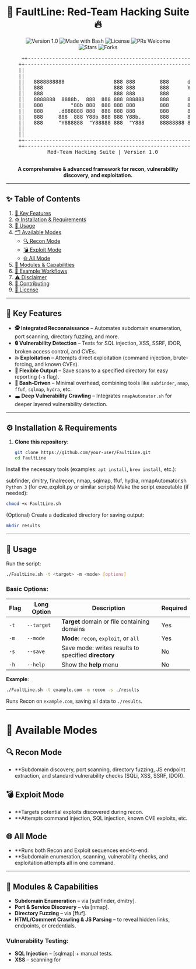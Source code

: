 <h1 align="center">🚀 FaultLine: Red-Team Hacking Suite 🔥</h1>

<p align="center">
  <img src="https://img.shields.io/badge/Version-1.0-blue.svg" alt="Version 1.0">
  <img src="https://img.shields.io/badge/Made%20with-Bash-success.svg" alt="Made with Bash">
  <img src="https://img.shields.io/badge/License-Choose%20a%20license-orange.svg" alt="License">
  <img src="https://img.shields.io/badge/PRs-Welcome-brightgreen.svg" alt="PRs Welcome">
  <br>
  <img src="https://img.shields.io/github/stars/your-username/FaultLine?style=social" alt="Stars">
  <img src="https://img.shields.io/github/forks/your-username/FaultLine?style=social" alt="Forks">
</p>

<div align="center">
  
  <pre>
     ++----------------------------------------------------------------------------------++
    ++----------------------------------------------------------------------------------++
    ||                                                                                  ||
    ||                                                                                  ||
    ||   8888888888                888 888        888      d8b                   888    ||
    ||   888                       888 888        888      Y8P                   888    ||
    ||   888                       888 888        888                            888    ||
    ||   8888888  8888b.  888  888 888 888888     888      888 88888b.   .d88b.  888    ||
    ||   888         "88b 888  888 888 888        888      888 888 "88b d8P  Y8b 888    ||
    ||   888     .d888888 888  888 888 888        888      888 888  888 88888888 Y8P    ||
    ||   888     888  888 Y88b 888 888 Y88b.      888      888 888  888 Y8b.      "     ||
    ||   888     "Y888888  "Y88888 888  "Y888     88888888 888 888  888  "Y8888  888    ||
    ||                                                                                  ||
    ||                                                                                  ||
    ++----------------------------------------------------------------------------------++
    ++----------------------------------------------------------------------------------++
   Red-Team Hacking Suite | Version 1.0
  </pre>
  
  <strong>A comprehensive & advanced framework for recon, vulnerability discovery, and exploitation.</strong>

</div>

---

## ✨ Table of Contents

1. [🔑 Key Features](#-key-features)
2. [⚙️ Installation & Requirements](#️-installation--requirements)
3. [🚀 Usage](#-usage)
4. [🗂 Available Modes](#-available-modes)
   - [🔍 Recon Mode](#recon-mode)
   - [💣 Exploit Mode](#exploit-mode)
   - [🌐 All Mode](#all-mode)
5. [🔧 Modules & Capabilities](#-modules--capabilities)
6. [🎯 Example Workflows](#-example-workflows)
7. [⚠️ Disclaimer](#️-disclaimer)
8. [🤝 Contributing](#-contributing)
9. [📜 License](#-license)

---

## 🔑 Key Features

- **🕵️ Integrated Reconnaissance** – Automates subdomain enumeration, port scanning, directory fuzzing, and more.
- **🔒 Vulnerability Detection** – Tests for SQL injection, XSS, SSRF, IDOR, broken access control, and CVEs.
- **💥 Exploitation** – Attempts direct exploitation (command injection, brute-forcing, and known CVEs).
- **📁 Flexible Output** – Save scans to a specified directory for easy reporting (`-s` flag).
- **🐚 Bash-Driven** – Minimal overhead, combining tools like `subfinder`, `nmap`, `ffuf`, `sqlmap`, `hydra`, etc.
- **🕳️ Deep Vulnerability Crawling** – Integrates `nmapAutomator.sh` for deeper layered vulnerability detection.

---

## ⚙️ Installation & Requirements

1. **Clone this repository**:
   ```bash
   git clone https://github.com/your-user/FaultLine.git
   cd FaultLine

Install the necessary tools (examples: `apt install`, `brew install`, etc.):

subfinder, dmitry, finalrecon, nmap, sqlmap, ffuf, hydra, nmapAutomator.sh  
`Python 3` (for cve_exploit.py or similar scripts)
Make the script executable (if needed):

```bash
chmod +x FaultLine.sh
```
(Optional) Create a dedicated directory for saving output:

```bash
mkdir results
```
---
## 🚀 Usage
Run the script:

```bash
./FaultLine.sh -t <target> -m <mode> [options]
```
### Basic Options:

| Flag | Long Option   | Description                                              | Required |
|------|--------------|---------------------------------------------------------|----------|
| `-t` | `--target`   | **Target** domain or file containing domains            | Yes      |
| `-m` | `--mode`     | **Mode**: `recon`, `exploit`, or `all`                  | Yes      |
| `-s` | `--save`     | Save mode: writes results to specified **directory**    | No       |
| `-h` | `--help`     | Show the **help** menu                                  | No       |

**Example**:
```bash
./FaultLine.sh -t example.com -m recon -s ./results
```
Runs Recon on `example.com`, saving all data to `./results`.

---

# 📂 Available Modes

## 🔍 Recon Mode
- **Subdomain discovery, port scanning, directory fuzzing, JS endpoint extraction, and standard vulnerability checks (SQLi, XSS, SSRF, IDOR).
## 💣 Exploit Mode
- **Targets potential exploits discovered during recon.
- **Attempts command injection, SQL injection, known CVE exploits, etc.
## 🌐 All Mode
- **Runs both Recon and Exploit sequences end-to-end:
- **Subdomain enumeration, scanning, vulnerability checks, and exploitation attempts all in one command.
---
## 🔧 Modules & Capabilities
- **Subdomain Enumeration** – via [subfinder, dmitry].
- **Port & Service Discovery** – via [nmap].
- **Directory Fuzzing** – via [ffuf].
- **HTML/Comment Crawling & JS Parsing** – to reveal hidden links, endpoints, or credentials.
### Vulnerability Testing:
- **SQL Injection** – [sqlmap] + manual tests.
- **XSS** – scanning for <script> tags, reflection points.
- **SSRF** – parameter-based checks to internal endpoints.
- **IDOR / Broken Access Control** – checks for direct object references or missing ACLs.
- **Deep Vuln Scan** – using `nmapAutomator.sh -t Vulns.`
### Exploitation:
- **Command Injection** – tests with injected whoami, etc.
- **SSH Brute Force** – via [hydra].
- **Known CVE Exploits** – run cve_exploit.py or similar scripts.
- **Privilege Escalation Checks** – scanning for admin endpoints, 403 bypass, etc.
### Output Management:
- `-s <dir>` – saves all logs and data to a chosen directory.
- **DEBUG=1 – set in script for verbose, debug-level logging.
## 🎯 Example Workflows
### - **Full Recon & Exploit:**

```bash
./FaultLine.sh -t target-example.com -m all -s output_results
```
- **Performs subdomain enumeration, scanning, vuln detection, exploitation attempts – saves it all.  
### - **Recon Only:**
```bash
./FaultLine.sh -t target-example.com -m recon
```
- **Gathers host intelligence, subdomains, open ports, and basic vulnerability insights.  
## - **Focused Exploitation:**
```bash
./FaultLine.sh -t target-example.com -m exploit -s exploited_results
```
- **Skips the broad recon steps and directly tries exploit modules, logging to exploited_results.
---
# ⚠️ Disclaimer
This project is for authorized red-team engagements, security research, and educational purposes.  
Always ensure you have explicit permission before testing or attacking any systems.  
No liability is assumed by the author(s) for misuse or damage caused by this software.  
---
# 🤝 Contributing  
Fork this repo.  
- **Create a new branch: git checkout -b feature/awesome-improvement.  
- **Commit your changes: git commit -m 'Add a cool feature'.  
- **Push to your branch: git push origin feature/awesome-improvement.  
- **Submit a Pull Request.  
- **We appreciate all contributions—bug reports, feature ideas, or code improvements.
---

📜 License
Pick an open-source license (e.g., MIT License, GPLv3, etc.) and place it here and in a LICENSE file.

mathematica
Copy
Edit
[Your License Text Here]
Happy hacking and stay authorized! Use responsibly to secure and strengthen systems, not harm them.

1. **Clone this repository**:
   ```bash
   git clone https://github.com/your-username/FaultLine.git
   cd FaultLine
